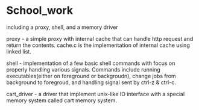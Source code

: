# School_work
including a proxy, shell, and a memory driver

proxy - a simple proxy with internal cache that can handle http request and return the contents.
        cache.c is the implementation of internal cache using linked list.
        
shell - implementation of a few basic shell commands with focus on properly handling various signals. 
        Commands include running executables(either on foreground or backgroudn), change jobs from 
        background to foregroud, and handling signal sent by ctrl-z & ctrl-c. 
        
cart_driver - a driver that implement unix-like IO interface with a special memory system called
              cart memory system.
